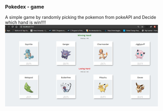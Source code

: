 ### Pokedex - game  
A simple game by randomly picking the pokemon from pokeAPI and Decide which hand is win!!!!
<br>
![alt text](https://github.com/Prasannashri/Pokedex_game_react/blob/master/pokedex-output.JPG?raw=true)
